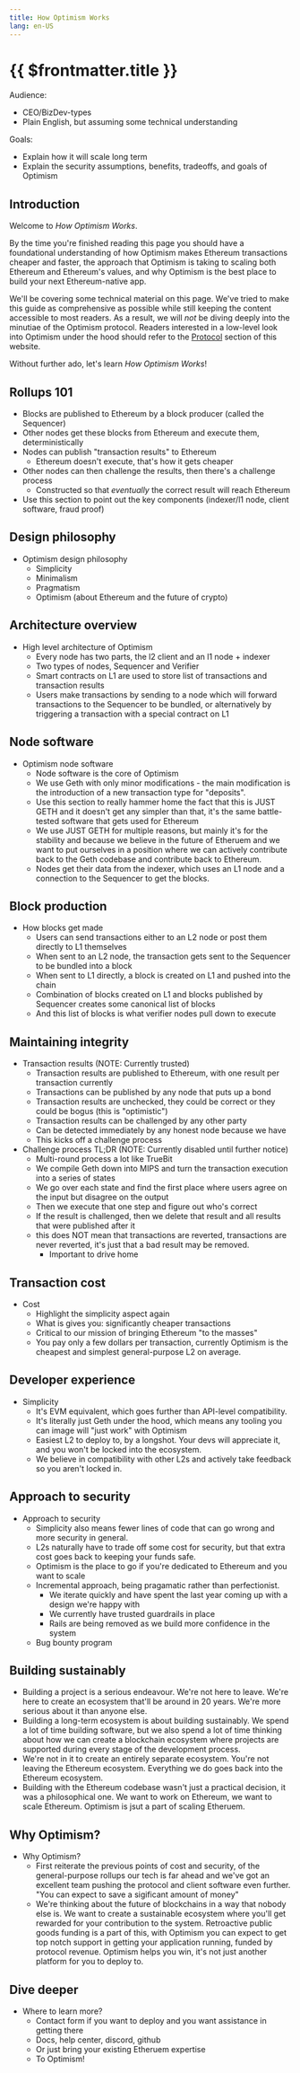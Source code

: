 ```yaml
---
title: How Optimism Works
lang: en-US
---
```


# {{ $frontmatter.title }}

Audience:
- CEO/BizDev-types
- Plain English, but assuming some technical understanding

Goals:
- Explain how it will scale long term
- Explain the security assumptions, benefits, tradeoffs, and goals of Optimism

## Introduction

Welcome to *How Optimism Works*.

By the time you're finished reading this page you should have a foundational understanding of how Optimism makes Ethereum transactions cheaper and faster, the approach that Optimism is taking to scaling both Ethereum and Ethereum's values, and why Optimism is the best place to build your next Ethereum-native app.

We'll be covering some technical material on this page.
We've tried to make this guide as comprehensive as possible while still keeping the content accessible to most readers.
As a result, we will *not* be diving deeply into the minutiae of the Optimism protocol.
Readers interested in a low-level look into Optimism under the hood should refer to the [Protocol](http://localhost:8080/docs/protocol/) section of this website.

Without further ado, let's learn *How Optimism Works*!

## Rollups 101

- Blocks are published to Ethereum by a block producer (called the Sequencer)
- Other nodes get these blocks from Ethereum and execute them, deterministically
- Nodes can publish "transaction results" to Ethereum
  - Ethereum doesn't execute, that's how it gets cheaper
- Other nodes can then challenge the results, then there's a challenge process
  - Constructed so that *eventually* the correct result will reach Ethereum
- Use this section to point out the key components (indexer/l1 node, client software, fraud proof)

## Design philosophy

- Optimism design philosophy
  - Simplicity
  - Minimalism
  - Pragmatism
  - Optimism (about Ethereum and the future of crypto)

## Architecture overview

- High level architecture of Optimism
  - Every node has two parts, the l2 client and an l1 node + indexer
  - Two types of nodes, Sequencer and Verifier
  - Smart contracts on L1 are used to store list of transactions and transaction results
  - Users make transactions by sending to a node which will forward transactions to the Sequencer to be bundled, or alternatively by triggering a transaction with a special contract on L1

## Node software
- Optimism node software
  - Node software is the core of Optimism
  - We use Geth with only minor modifications - the main modification is the introduction of a new transaction type for "deposits".
  - Use this section to really hammer home the fact that this is JUST GETH and it doesn't get any simpler than that, it's the same battle-tested software that gets used for Ethereum
  - We use JUST GETH for multiple reasons, but mainly it's for the stability and because we believe in the future of Etheruem and we want to put ourselves in a position where we can actively contribute back to the Geth codebase and contribute back to Ethereum.
  - Nodes get their data from the indexer, which uses an L1 node and a connection to the Sequencer to get the blocks.

## Block production

- How blocks get made
  - Users can send transactions either to an L2 node or post them directly to L1 themselves
  - When sent to an L2 node, the transaction gets sent to the Sequencer to be bundled into a block
  - When sent to L1 directly, a block is created on L1 and pushed into the chain
  - Combination of blocks created on L1 and blocks published by Sequencer creates some canonical list of blocks
  - And this list of blocks is what verifier nodes pull down to execute

## Maintaining integrity

- Transaction results
  (NOTE: Currently trusted)
  - Transaction results are published to Ethereum, with one result per transaction currently
  - Transactions can be published by any node that puts up a bond
  - Transaction results are unchecked, they could be correct or they could be bogus (this is "optimistic")
  - Transaction results can be challenged by any other party
  - Can be detected immediately by any honest node because we have 
  - This kicks off a challenge process
- Challenge process TL;DR
  (NOTE: Currently disabled until further notice)
  - Multi-round process a lot like TrueBit
  - We compile Geth down into MIPS and turn the transaction execution into a series of states
  - We go over each state and find the first place where users agree on the input but disagree on the output
  - Then we execute that one step and figure out who's correct
  - If the result is challenged, then we delete that result and all results that were published after it
  - this does NOT mean that transactions are reverted, transactions are never reverted, it's just that a bad result may be removed.
    - Important to drive home

## Transaction cost

- Cost
  - Highlight the simplicity aspect again
  - What is gives you: significantly cheaper transactions
  - Critical to our mission of bringing Ethereum "to the masses"
  - You pay only a few dollars per transaction, currently Optimism is the cheapest and simplest general-purpose L2 on average.

## Developer experience

- Simplicity
  - It's EVM equivalent, which goes further than API-level compatibility.
  - It's literally just Geth under the hood, which means any tooling you can image will "just work" with Optimism
  - Easiest L2 to deploy to, by a longshot. Your devs will appreciate it, and you won't be locked into the ecosystem.
  - We believe in compatibility with other L2s and actively take feedback so you aren't locked in.

## Approach to security
- Approach to security
  - Simplicity also means fewer lines of code that can go wrong and more security in general.
  - L2s naturally have to trade off some cost for security, but that extra cost goes back to keeping your funds safe.
  - Optimism is the place to go if you're dedicated to Ethereum and you want to scale
  - Incremental approach, being pragamatic rather than perfectionist.
    - We iterate quickly and have spent the last year coming up with a design we're happy with
    - We currently have trusted guardrails in place
    - Rails are being removed as we build more confidence in the system
  - Bug bounty program

## Building sustainably

- Building a project is a serious endeavour. We're not here to leave. We're here to create an ecosystem that'll be around in 20 years. We're more serious about it than anyone else.
- Building a long-term ecosystem is about building sustainably. We spend a lot of time building software, but we also spend a lot of time thinking about how we can create a blockchain ecosystem where projects are supported during every stage of the development process.
- We're not in it to create an entirely separate ecosystem. You're not leaving the Ethereum ecosystem. Everything we do goes back into the Ethereum ecosystem.
- Building with the Ethereum codebase wasn't just a practical decision, it was a philosophical one. We want to work on Ethereum, we want to scale Ethereum. Optimism is jsut a part of scaling Etheruem.

## Why Optimism?
- Why Optimism?
  - First reiterate the previous points of cost and security, of the general-purpose rollups our tech is far ahead and we've got an excellent team pushing the protocol and client software even further. "You can expect to save a sigificant amount of money"
  - We're thinking about the future of blockchains in a way that nobody else is. We want to create a sustainable ecosystem where you'll get rewarded for your contribution to the system. Retroactive public goods funding is a part of this, with Optimism you can expect to get top notch support in getting your application running, funded by protocol revenue. Optimism helps you win, it's not just another platform for you to deploy to.

## Dive deeper
- Where to learn more?
  - Contact form if you want to deploy and you want assistance in getting there
  - Docs, help center, discord, github
  - Or just bring your existing Etheruem expertise
  - To Optimism!